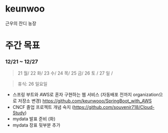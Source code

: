 # keunwoo
근우의 잔디 농장


# 주간 목표

### 12/21 ~ 12/27 

> 21 월/ 22 화/ 23 수/ 24 목/ 25 금/ 26 토 / 27 일 /

> 휴식:  26 일요일

- 스프링 부트와 AWS로 혼자 구현하는 웹 서비스 (자동배포 전까지 organization으로 저장소 변경) https://github.com/keunwooo/SpringBoot_with_AWS
- CNCF 졸업 프로젝트 개념 숙지 (https://github.com/souvenir718/Cloud-Study)
- mydata 발표 준비 (화) 
- mydata 장표 뒷부분 추가
